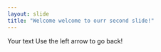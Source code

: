 ```yaml
---
layout: slide
title: "Welcome welcome to ourr second slide!"
---
```

Your text
Use the left arrow to go back!
